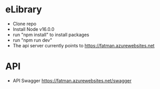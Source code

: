 # eLibrary
  * Clone repo
  * Install Node v16.0.0
  * run "npm install" to install packages
  * run "npm run dev"
  * The api server currently points to https://fatman.azurewebsites.net

# API
  * API Swagger https://fatman.azurewebsites.net/swagger
